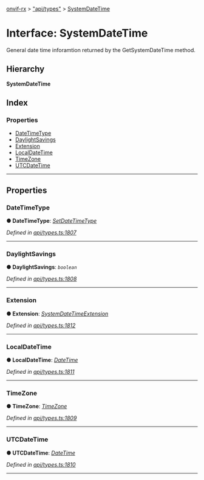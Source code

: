 [onvif-rx](../README.md) > ["api/types"](../modules/_api_types_.md) > [SystemDateTime](../interfaces/_api_types_.systemdatetime.md)

# Interface: SystemDateTime

General date time inforamtion returned by the GetSystemDateTime method.

## Hierarchy

**SystemDateTime**

## Index

### Properties

* [DateTimeType](_api_types_.systemdatetime.md#datetimetype)
* [DaylightSavings](_api_types_.systemdatetime.md#daylightsavings)
* [Extension](_api_types_.systemdatetime.md#extension)
* [LocalDateTime](_api_types_.systemdatetime.md#localdatetime)
* [TimeZone](_api_types_.systemdatetime.md#timezone)
* [UTCDateTime](_api_types_.systemdatetime.md#utcdatetime)

---

## Properties

<a id="datetimetype"></a>

###  DateTimeType

**● DateTimeType**: *[SetDateTimeType](../enums/_api_types_.setdatetimetype.md)*

*Defined in [api/types.ts:1807](https://github.com/patrickmichalina/onvif-rx/blob/1596479/src/api/types.ts#L1807)*

___
<a id="daylightsavings"></a>

###  DaylightSavings

**● DaylightSavings**: *`boolean`*

*Defined in [api/types.ts:1808](https://github.com/patrickmichalina/onvif-rx/blob/1596479/src/api/types.ts#L1808)*

___
<a id="extension"></a>

###  Extension

**● Extension**: *[SystemDateTimeExtension](_api_types_.systemdatetimeextension.md)*

*Defined in [api/types.ts:1812](https://github.com/patrickmichalina/onvif-rx/blob/1596479/src/api/types.ts#L1812)*

___
<a id="localdatetime"></a>

###  LocalDateTime

**● LocalDateTime**: *[DateTime](_api_types_.datetime.md)*

*Defined in [api/types.ts:1811](https://github.com/patrickmichalina/onvif-rx/blob/1596479/src/api/types.ts#L1811)*

___
<a id="timezone"></a>

###  TimeZone

**● TimeZone**: *[TimeZone](_api_types_.timezone.md)*

*Defined in [api/types.ts:1809](https://github.com/patrickmichalina/onvif-rx/blob/1596479/src/api/types.ts#L1809)*

___
<a id="utcdatetime"></a>

###  UTCDateTime

**● UTCDateTime**: *[DateTime](_api_types_.datetime.md)*

*Defined in [api/types.ts:1810](https://github.com/patrickmichalina/onvif-rx/blob/1596479/src/api/types.ts#L1810)*

___

